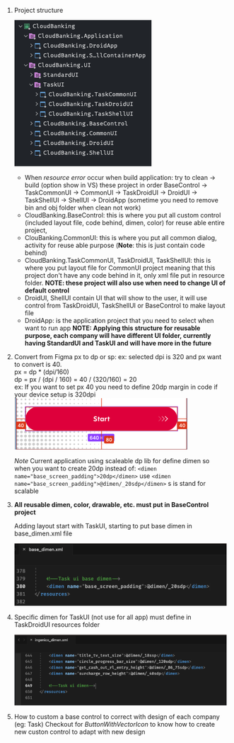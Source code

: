 1. Project structure
	
	![](_attachments/Screenshot%202.png)
	- When *resource error* occur when build application: try to clean -> build (option show in VS) these project in order BaseControl -> TaskCommonUI -> CommonUI -> TaskDroidUI -> DroidUI -> TaskShellUI -> ShellUI -> DroidApp (sometime you need to remove bin and obj folder when clean not work)
	- CloudBanking.BaseControl: this is where you put all custom control (included layout file, code behind, dimen, color) for reuse able entire project, 
	- ClouBanking.CommonUI: this is where you put all common dialog, activity for reuse able purpose (**Note**: this is just contain code behind)
	- CloudBanking.TaskCommonUI, TaskDroidUI, TaskShellUI: this is where you put layout file for CommonUI project meaning that this project don't have any code behind in it, only xml file put in resource folder. **NOTE: these project will also use when need to change UI of default control**
	- DroidUI, ShellUI contain UI that will show to the user, it will use control from TaskDroidUI, TaskShellUI or BaseControl to make layout file
	- DroidApp: is the application project that you need to select when want to run app
	**NOTE: Applying this structure for reusable purpose, each company will have different UI folder, currently having StandardUI and TaskUI and will have more in the future**
2. Convert from Figma px to dp or sp: 
	ex: selected dpi is 320 and px want to convert is 40.  
	px = dp * (dpi/160)  
	dp = px / (dpi / 160) = 40 / (320/160) = 20  
	ex: If you want to set px 40 you need to define 20dp margin in code if your device setup is 320dpi
	![](_attachments/Screenshot%201.png)
	
	*Note* 
	Current application using scaleable dp lib for define dimen so when you want to create 20dp instead of:
	`<dimen name="base_screen_padding">20dp</dimen>`
	use 
	`<dimen name="base_screen_padding">@dimen/_20sdp</dimen>`
	s is stand for scalable
3. **All reusable dimen, color, drawable, etc. must put in BaseControl project**
	
	Adding layout start with TaskUI, starting to put base dimen in base_dimen.xml file
	
	![](_attachments/Screenshot%202023-05-13%20at%2011.29.57.png)
4. Specific dimen for TaskUI (not use for all app) must define in TaskDroidUI resources folder
	
	![](_attachments/Screenshot%202023-05-13%20at%2011.32.44.png)
5. How to custom a base control to correct with design of each company (eg: Task)
		Checkout for *ButtonWithVectorIcon* to know how to create new custon control to adapt with new design